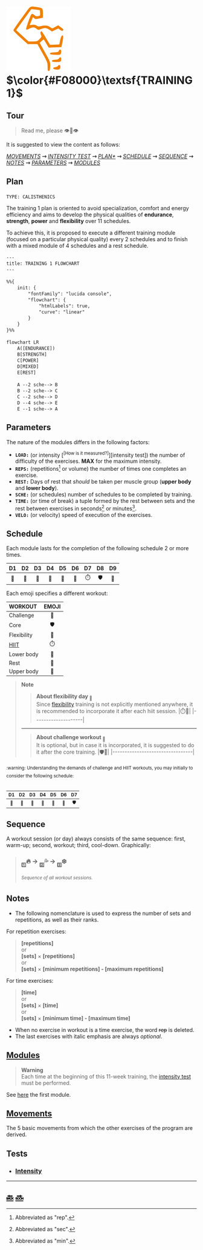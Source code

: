 # [![abs](icons/six_pack.svg)](#plan)  $\color{#F08000}\textsf{TRAINING 1}$

## Tour

> Read me, please :eye::lips::eye: &#8203;

It is suggested to view the content as follows\:

[_MOVEMENTS_](#movements) **&#8702;**
[_INTENSITY TEST_](#intensity) **&#8702;**
[_PLAN*_](#plan) **&#8702;**
[_SCHEDULE_](#schedule) **&#8702;**
[_SEQUENCE_](#sequence) **&#8702;**
[_NOTES_](#notes) **&#8702;**
[_PARAMETERS_](#parameters) **&#8702;**
[_MODULES_](#modules)

## Plan

`TYPE: CALISTHENICS`

The training 1 plan is oriented to avoid specialization, comfort and energy efficiency and aims to develop the physical qualities of **endurance**, **strength**, **power** and **flexibility** over 11 schedules\.

To achieve this, it is proposed to execute a different training module \(focused on a particular physical quality\) every 2 schedules and to finish with a mixed module of 4 schedules and a rest schedule\.

```mermaid
---
title: TRAINING 1 FLOWCHART
---

%%{
    init: {
        "fontFamily": "lucida console",
        "flowchart": {
            "htmlLabels": true,
            "curve": "linear"
        }
    }
}%%

flowchart LR
    A([ENDURANCE])
    B[STRENGTH]
    C[POWER]
    D[MIXED]
    E[REST]

    A --2 sche--> B
    B --2 sche--> C
    C --2 sche--> D
    D --4 sche--> E
    E --1 sche--> A
```

## Parameters

The nature of the modules differs in the following factors\:

+ **`LOAD:`** \(or intensity [<sup>\[How is it measured?\]</sup>][intensity test]\) the number of difficulty of the exercises\. **MAX** for the maximum intensity\.
+ **`REPS:`** \(repetitions[^rep] or volume\) the number of times one completes an exercise\.
+ **`REST:`** Days of rest that _should_ be taken per muscle group \(**upper body** and **lower body**\)\.
+ **`SCHE:`** \(or schedules\) number of schedules to be completed by training\.
+ **`TIME:`** \(or time of break\) a tuple formed by the rest between sets and the rest between exercises in seconds[^sec] or minutes[^min]\.
+ **`VELO:`** \(or velocity\) speed of execution of the exercises\.

## Schedule

Each module lasts for the completion of the following schedule 2 or more times\.

|D1   |D2      |D3         |D4   |D5      |D6         |D7         |D8      |D9         |
|:---:|:------:|:---------:|:---:|:------:|:---------:|:---------:|:------:|:---------:|
|:leg:|:muscle:|:palm_tree:|:leg:|:muscle:|:palm_tree:|:stopwatch:|:shield:|:palm_tree:|

Each emoji specifies a different workout\:

|WORKOUT    |EMOJI                    |
|:----------|:-----------------------:|
|Challenge  |:triangular_flag_on_post:|
|Core       |:shield:                 |
|Flexibility|:octopus:                |
|[HIIT][h]  |:stopwatch:              |
|Lower body |:leg:                    |
|Rest       |:palm_tree:              |
|Upper body |:muscle:                 |

> **Note**  
>> **About flexibility day <sub>:octopus:</sub>**  
>> Since [flexibility] training is not explicitly mentioned anywhere, it is recommended to incorporate it after each hiit session\.
>> |:stopwatch::octopus:|
>> |--------------------|
> ---
>> **About challenge workout <sub>:triangular_flag_on_post:</sub>**  
>> It is optional, but in case it is incorporated, it is suggested to do it after the core training\.
>> |:shield::triangular_flag_on_post:|
>> |---------------------------------|

<sub>
:warning: Understanding the demands of challenge and HIIT workouts, you may initially to consider the following schedule:
<br><br>

|D1   |D2      |D3         |D4   |D5      |D6         |D7      |
|:---:|:------:|:---------:|:---:|:------:|:---------:|:------:|
|:leg:|:muscle:|:palm_tree:|:leg:|:muscle:|:palm_tree:|:shield:|
</sub>

## Sequence

A workout session \(or day\) always consists of the same sequence\: first, warm\-up; second, workout; third, cool\-down\. Graphically\:

> ### <sub><sub>:one:</sub></sub>:fire: &rarr; <sub><sub>:two:</sub></sub>:sweat_drops: &rarr; <sub><sub>:three:</sub></sub>:snowflake: &#8203;
>
> _<sup>Sequence of all workout sessions.</sup>_

## Notes

+ The following nomenclature is used to express the number of sets and repetitions, as well as their ranks\.

For repetition exercises:

> **\[repetitions\]**  
> or  
> **\[sets\]** &times; **\[repetitions\]**  
> or  
> **\[sets\]** &times; **\[minimum repetitions\] \- \[maximum repetitions\]**

For time exercises:

> **\[time\]**  
> or  
> **\[sets\]** &times; **\[time\]**  
> or  
> **\[sets\]** &times; **\[minimum time\] \- \[maximum time\]**

+ When no exercise in workout is a time exercise, the word ~~rep~~ is deleted\.
+ The last exercises with italic emphasis are always _optional_\.

## [Modules]

> **Warning**  
> Each time at the beginning of this 11\-week training, the [intensity test](intensity) must be performed\.

See [here][endurance] the first module\.

## [Movements]

The 5 basic movements from which the other exercises of the program are derived\.

## Tests

+ ### [Intensity]

---

## [:back:][back] [:soon:][soon]

[^min]: Abbreviated as "min"\.

[^rep]: Abbreviated as "rep"\.

[^sec]: Abbreviated as "sec"\.

<!-- predefined -->
[back]: ../home.md "Home"
[soon]: modules/modules.md "Modules"

<!-- glossary -->
[h]: ../glossary.md#h "H"

<!-- named -->
[endurance]: modules/endurance.md "Endurance module"
[flexibility]: modules/flexibility.md "Flexibility module"
[intensity]: tests/intensity.md "Intensity test"
[modules]: modules/modules.md "Modules"
[movements]: movements/movements.md "Movements"
